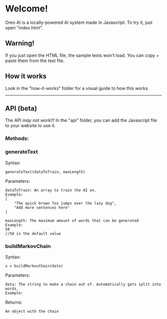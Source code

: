 # Welcome!
Oreo AI is a locally-powered AI system made in Javascript.
To try it, just open "index.html".

## Warning!
If you just open the HTML file, the sample texts won't load. You can copy + paste them from the text file.

## How it works
Look in the "how-it-works" folder for a visual guide to how this works.

---

## API (beta)
The API *may not work!!!*
In the "api" folder, you can add the Javascript file to your website to use it.

### Methods:

### generateText

Syntax:
```
generateText(dataToTrain, maxLength)
```
Parameters:

```
dataToTrain: An array to train the AI on.
Example:
[
    "The quick brown fox jumps over the lazy dog",
    "Add more sentences here"
]
```

```
maxLength: The maximum amount of words that can be generated
Example:
50
//50 is the default value
```


### buildMarkovChain

Syntax:
```
x = buildMarkovChain(data)
```
Parameters:
```
data: The string to make a chain out of. Automatically gets split into words.
Example:

```
Returns:
```
An object with the chain
```
